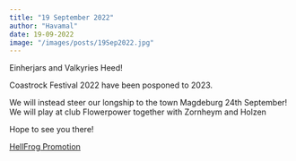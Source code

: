 ```yaml
---
title: "19 September 2022"
author: "Havamal"
date: 19-09-2022
image: "/images/posts/19Sep2022.jpg"
---
```


Einherjars and Valkyries Heed!

Coastrock Festival 2022 have been posponed to 2023.

We will instead steer our longship to the town Magdeburg 24th September!
We will play at club Flowerpower together with Zornheym and Holzen

Hope to see you there!

[HellFrog Promotion](https://www.facebook.com/HellFrogPromotion)